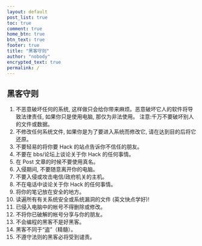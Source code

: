 ```yaml
---
layout: default
post_list: true
toc: true
comment: true
home_btn: true
btn_text: true
footer: true
title: "黑客守则"
author: "nobody"
encrypted_text: true
permalink: /
---
```

## 黑客守则
1. 不恶意破坏任何的系统, 这样做只会给你带来麻烦。恶意破坏它人的软件将导致法律责任, 如果你只是使用电脑, 那仅为非法使用。 注意:千万不要破坏别人的文件或数据。
2. 不修改任何系统文件, 如果你是为了要进入系统而修改它, 请在达到目的后将它还原。
3. 不要轻易的将你要 Hack 的站点告诉你不信任的朋友。
4. 不要在 bbs/论坛上谈论关于你 Hack 的任何事情。
5. 在 Post 文章的时候不要使用真名。
6. 入侵期间, 不要随意离开你的电脑。
7. 不要入侵或攻击电信/政府机关的主机。
8. 不在电话中谈论关于你 Hack 的任何事情。
9. 将你的笔记放在安全的地方。
10. 读遍所有有关系统安全或系统漏洞的文件 (英文快点学好)!
11. 已侵入电脑中的帐号不得删除或修改。
13. 不将你已破解的帐号分享与你的朋友。
14. 不会编程的黑客不是好黑客。
15. 黑客不同于“盗”（精髓）。
16. 不遵守法则的黑客必将受到谴责。
